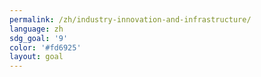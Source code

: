 ```yaml
---
permalink: /zh/industry-innovation-and-infrastructure/
language: zh
sdg_goal: '9'
color: '#fd6925'
layout: goal
---
```


